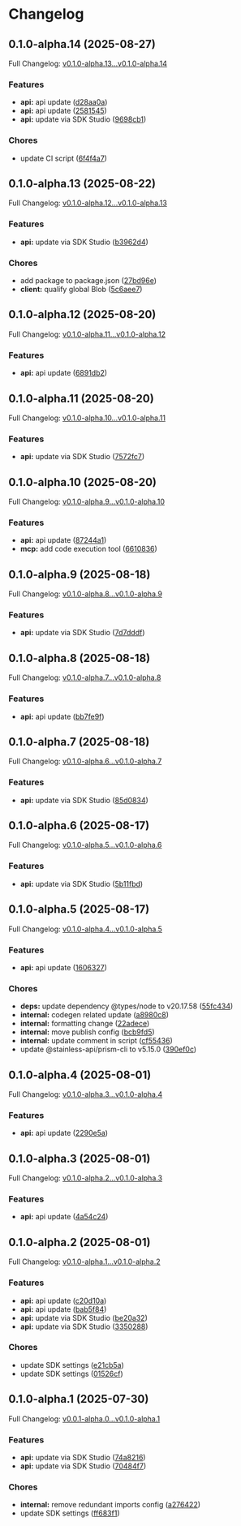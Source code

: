 # Changelog

## 0.1.0-alpha.14 (2025-08-27)

Full Changelog: [v0.1.0-alpha.13...v0.1.0-alpha.14](https://github.com/flowrapp/typescript-sdk/compare/v0.1.0-alpha.13...v0.1.0-alpha.14)

### Features

* **api:** api update ([d28aa0a](https://github.com/flowrapp/typescript-sdk/commit/d28aa0ad5108b2805953e512743287c134f46d0e))
* **api:** api update ([2581545](https://github.com/flowrapp/typescript-sdk/commit/258154503c82f7f5d1b47f0107a6535291b45864))
* **api:** update via SDK Studio ([9698cb1](https://github.com/flowrapp/typescript-sdk/commit/9698cb1cbe315878cdd43a241bb2312318ad55ce))


### Chores

* update CI script ([6f4f4a7](https://github.com/flowrapp/typescript-sdk/commit/6f4f4a7d71155b3e4ea4b9711f91f328e3e14c80))

## 0.1.0-alpha.13 (2025-08-22)

Full Changelog: [v0.1.0-alpha.12...v0.1.0-alpha.13](https://github.com/flowrapp/typescript-sdk/compare/v0.1.0-alpha.12...v0.1.0-alpha.13)

### Features

* **api:** update via SDK Studio ([b3962d4](https://github.com/flowrapp/typescript-sdk/commit/b3962d4673fdc829aef947c5c3d503f50218c327))


### Chores

* add package to package.json ([27bd96e](https://github.com/flowrapp/typescript-sdk/commit/27bd96eca71bc1a6c81042f077eed47cece42e5f))
* **client:** qualify global Blob ([5c6aee7](https://github.com/flowrapp/typescript-sdk/commit/5c6aee754b766718ffababa0c08cc132b62e9297))

## 0.1.0-alpha.12 (2025-08-20)

Full Changelog: [v0.1.0-alpha.11...v0.1.0-alpha.12](https://github.com/flowrapp/typescript-sdk/compare/v0.1.0-alpha.11...v0.1.0-alpha.12)

### Features

* **api:** api update ([6891db2](https://github.com/flowrapp/typescript-sdk/commit/6891db27d7d55de0d6ff951eab2c0913d44203a5))

## 0.1.0-alpha.11 (2025-08-20)

Full Changelog: [v0.1.0-alpha.10...v0.1.0-alpha.11](https://github.com/flowrapp/typescript-sdk/compare/v0.1.0-alpha.10...v0.1.0-alpha.11)

### Features

* **api:** update via SDK Studio ([7572fc7](https://github.com/flowrapp/typescript-sdk/commit/7572fc70323e696618c9dbb4ee1a24ef7904bc12))

## 0.1.0-alpha.10 (2025-08-20)

Full Changelog: [v0.1.0-alpha.9...v0.1.0-alpha.10](https://github.com/flowrapp/typescript-sdk/compare/v0.1.0-alpha.9...v0.1.0-alpha.10)

### Features

* **api:** api update ([87244a1](https://github.com/flowrapp/typescript-sdk/commit/87244a1899c9fa971560fe518a1c9bc694db622d))
* **mcp:** add code execution tool ([6610836](https://github.com/flowrapp/typescript-sdk/commit/661083695bb56b5144071feef2c43a832b3b4a73))

## 0.1.0-alpha.9 (2025-08-18)

Full Changelog: [v0.1.0-alpha.8...v0.1.0-alpha.9](https://github.com/flowrapp/typescript-sdk/compare/v0.1.0-alpha.8...v0.1.0-alpha.9)

### Features

* **api:** update via SDK Studio ([7d7dddf](https://github.com/flowrapp/typescript-sdk/commit/7d7dddfd0a20fdd463136f2d76df12fee3a89998))

## 0.1.0-alpha.8 (2025-08-18)

Full Changelog: [v0.1.0-alpha.7...v0.1.0-alpha.8](https://github.com/flowrapp/typescript-sdk/compare/v0.1.0-alpha.7...v0.1.0-alpha.8)

### Features

* **api:** api update ([bb7fe9f](https://github.com/flowrapp/typescript-sdk/commit/bb7fe9f4f42cfbc97b67eb2821e36df74eec2fce))

## 0.1.0-alpha.7 (2025-08-18)

Full Changelog: [v0.1.0-alpha.6...v0.1.0-alpha.7](https://github.com/flowrapp/typescript-sdk/compare/v0.1.0-alpha.6...v0.1.0-alpha.7)

### Features

* **api:** update via SDK Studio ([85d0834](https://github.com/flowrapp/typescript-sdk/commit/85d0834c442f3e56601b4fc88e0219b776ed7ed8))

## 0.1.0-alpha.6 (2025-08-17)

Full Changelog: [v0.1.0-alpha.5...v0.1.0-alpha.6](https://github.com/flowrapp/typescript-sdk/compare/v0.1.0-alpha.5...v0.1.0-alpha.6)

### Features

* **api:** update via SDK Studio ([5b11fbd](https://github.com/flowrapp/typescript-sdk/commit/5b11fbd6a8ea0853691c499b2044542884505472))

## 0.1.0-alpha.5 (2025-08-17)

Full Changelog: [v0.1.0-alpha.4...v0.1.0-alpha.5](https://github.com/flowrapp/typescript-sdk/compare/v0.1.0-alpha.4...v0.1.0-alpha.5)

### Features

* **api:** api update ([1606327](https://github.com/flowrapp/typescript-sdk/commit/160632736801621e7117e50c71177ef46abce691))


### Chores

* **deps:** update dependency @types/node to v20.17.58 ([55fc434](https://github.com/flowrapp/typescript-sdk/commit/55fc43467e3ca8762c27238c5cac3bb151136a92))
* **internal:** codegen related update ([a8980c8](https://github.com/flowrapp/typescript-sdk/commit/a8980c822378027f161bc711d296fc2bae139833))
* **internal:** formatting change ([22adece](https://github.com/flowrapp/typescript-sdk/commit/22adecea2f0b2302feb34837aa03fc16562ac7d7))
* **internal:** move publish config ([bcb9fd5](https://github.com/flowrapp/typescript-sdk/commit/bcb9fd565430062be1b61ca983a17a1842e30010))
* **internal:** update comment in script ([cf55436](https://github.com/flowrapp/typescript-sdk/commit/cf55436b6a84682a11de7721ea1d5fbdc6325848))
* update @stainless-api/prism-cli to v5.15.0 ([390ef0c](https://github.com/flowrapp/typescript-sdk/commit/390ef0cea4a184336887a62be2f4e5366241b7fb))

## 0.1.0-alpha.4 (2025-08-01)

Full Changelog: [v0.1.0-alpha.3...v0.1.0-alpha.4](https://github.com/flowrapp/typescript-sdk/compare/v0.1.0-alpha.3...v0.1.0-alpha.4)

### Features

* **api:** api update ([2290e5a](https://github.com/flowrapp/typescript-sdk/commit/2290e5ae413cdb7437f6ff9e089be634ee15969e))

## 0.1.0-alpha.3 (2025-08-01)

Full Changelog: [v0.1.0-alpha.2...v0.1.0-alpha.3](https://github.com/flowrapp/typescript-sdk/compare/v0.1.0-alpha.2...v0.1.0-alpha.3)

### Features

* **api:** api update ([4a54c24](https://github.com/flowrapp/typescript-sdk/commit/4a54c24092fe91e642912de4104d2c285fec4865))

## 0.1.0-alpha.2 (2025-08-01)

Full Changelog: [v0.1.0-alpha.1...v0.1.0-alpha.2](https://github.com/flowrapp/typescript-sdk/compare/v0.1.0-alpha.1...v0.1.0-alpha.2)

### Features

* **api:** api update ([c20d10a](https://github.com/flowrapp/typescript-sdk/commit/c20d10ace5b47c847e44e30fd6d5ccc5b8c3c5ef))
* **api:** api update ([bab5f84](https://github.com/flowrapp/typescript-sdk/commit/bab5f84a3dbcde33b9a835cbf90ed0e20dc993f4))
* **api:** update via SDK Studio ([be20a32](https://github.com/flowrapp/typescript-sdk/commit/be20a3257268f530ad862b9df3cd6b3b71eed372))
* **api:** update via SDK Studio ([3350288](https://github.com/flowrapp/typescript-sdk/commit/3350288cc0f02e362b7575057bdc2458d95f4860))


### Chores

* update SDK settings ([e21cb5a](https://github.com/flowrapp/typescript-sdk/commit/e21cb5a5da20e16a91c4c09f2bc57a8ec0e59f13))
* update SDK settings ([01526cf](https://github.com/flowrapp/typescript-sdk/commit/01526cf524ed33cdce339d2dc483754645e23750))

## 0.1.0-alpha.1 (2025-07-30)

Full Changelog: [v0.0.1-alpha.0...v0.1.0-alpha.1](https://github.com/flowrapp/typescript-sdk/compare/v0.0.1-alpha.0...v0.1.0-alpha.1)

### Features

* **api:** update via SDK Studio ([74a8216](https://github.com/flowrapp/typescript-sdk/commit/74a8216745f6c55913bd5ba839de666d0150719d))
* **api:** update via SDK Studio ([70484f7](https://github.com/flowrapp/typescript-sdk/commit/70484f7514d2cbf9d90f1197fa5e3e0b4b6143b1))


### Chores

* **internal:** remove redundant imports config ([a276422](https://github.com/flowrapp/typescript-sdk/commit/a2764225119a21756be38020563135ae7414c77b))
* update SDK settings ([ff683f1](https://github.com/flowrapp/typescript-sdk/commit/ff683f1f6b003944442e81dac888ef8ffb8caebd))
